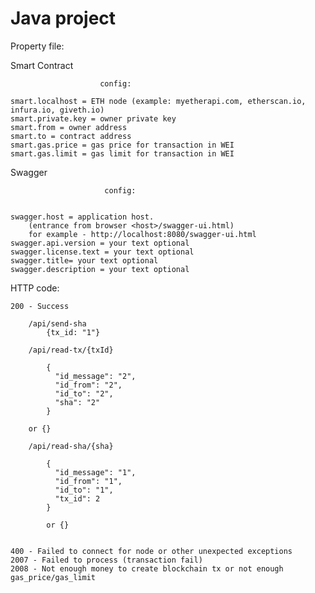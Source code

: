 # Java project

Property file:

Smart Contract 
                    
                        config:
                    
    smart.localhost = ETH node (example: myetherapi.com, etherscan.io, infura.io, giveth.io)
    smart.private.key = owner private key
    smart.from = owner address
    smart.to = contract address
    smart.gas.price = gas price for transaction in WEI
    smart.gas.limit = gas limit for transaction in WEI
    
Swagger 

                         config:
                         
    
    swagger.host = application host. 
        (entrance from browser <host>/swagger-ui.html)
        for example - http://localhost:8080/swagger-ui.html
    swagger.api.version = your text optional
    swagger.license.text = your text optional
    swagger.title= your text optional
    swagger.description = your text optional
    
    
HTTP code:

    200 - Success
    
        /api/send-sha
            {tx_id: "1"}
        
        /api/read-tx/{txId}
        
            {
              "id_message": "2",
              "id_from": "2",
              "id_to": "2",
              "sha": "2"
            }
        
        or {}
        
        /api/read-sha/{sha}
        
            {
              "id_message": "1",
              "id_from": "1",
              "id_to": "1",
              "tx_id": 2
            }
        
            or {}
           
    
    400 - Failed to connect for node or other unexpected exceptions
    2007 - Failed to process (transaction fail)
    2008 - Not enough money to create blockchain tx or not enough gas_price/gas_limit

